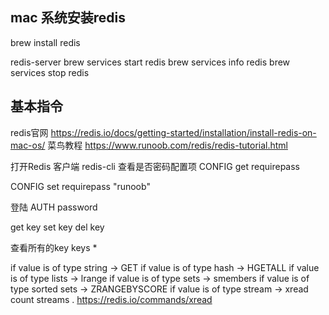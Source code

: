## mac 系统安装redis
brew install redis

redis-server
brew services start redis
brew services info redis
brew services stop redis

## 基本指令
redis官网  https://redis.io/docs/getting-started/installation/install-redis-on-mac-os/
菜鸟教程  https://www.runoob.com/redis/redis-tutorial.html

打开Redis 客户端
redis-cli
查看是否密码配置项
CONFIG get requirepass

CONFIG set requirepass "runoob"

登陆
AUTH password


get key
set key
del key

查看所有的key
keys *


if value is of type string -> GET <key>
if value is of type hash -> HGETALL <key>
if value is of type lists -> lrange <key> <start> <end>
if value is of type sets -> smembers <key>
if value is of type sorted sets -> ZRANGEBYSCORE <key> <min> <max>
if value is of type stream -> xread count <count> streams <key> <ID>. 
https://redis.io/commands/xread